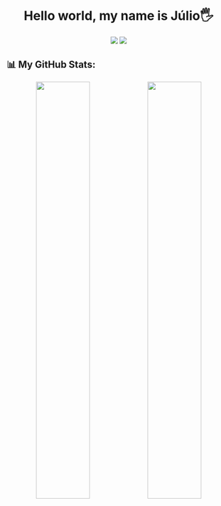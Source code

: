 

<h1 align="center"> Hello world, my name is Júlio🖐️</h1>

<div align="center">
  <a href="https://www.linkedin.com/in/juliocesa/?trk=people-guest_people_search-card" target="_blank"><img src="https://img.shields.io/badge/-LinkedIn-%230077B5?style=for-the-badge&logo=linkedin&logoColor=white" target="_blank"></a>
  <a href = "mailto:juliocfds20@gmail.com"><img src="https://img.shields.io/badge/Gmail-D14836?style=for-the-badge&logo=gmail&logoColor=white" target="_blank"></a>
</div>


## 📊 My GitHub Stats:

<div align="center">
  <img width=49% src="http://github-profile-summary-cards.vercel.app/api/cards/repos-per-language?username=jwlioCesar&theme=city_lights&exclude=HTML">
  <img width=49% src="http://github-profile-summary-cards.vercel.app/api/cards/stats?username=jwlioCesar&theme=city_lights">
  <!-- <img width=98% src="https://streak-stats-dusky-theta.com?user=jwlioCesar&theme=algolia&hide_border=true"> -->
</div>
 
